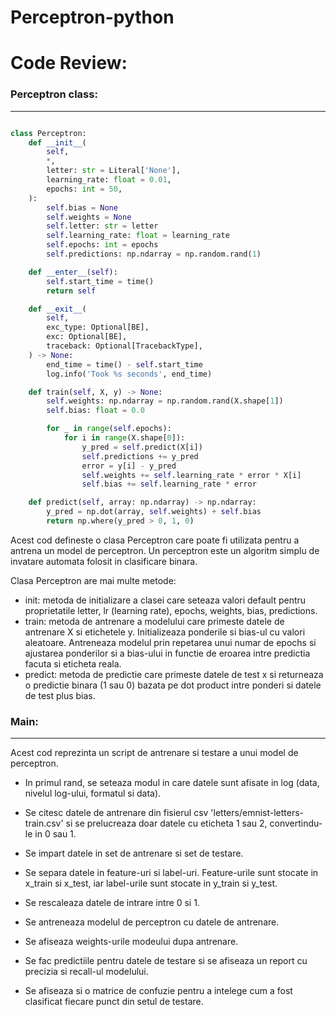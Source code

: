 # Perceptron-python
 
# Code Review:

### Perceptron class:
---------------------
```python

class Perceptron:
    def __init__(
        self,
        *,
        letter: str = Literal['None'],
        learning_rate: float = 0.01,
        epochs: int = 50,
    ):
        self.bias = None
        self.weights = None
        self.letter: str = letter
        self.learning_rate: float = learning_rate
        self.epochs: int = epochs
        self.predictions: np.ndarray = np.random.rand(1)

    def __enter__(self):
        self.start_time = time()
        return self

    def __exit__(
        self,
        exc_type: Optional[BE],
        exc: Optional[BE],
        traceback: Optional[TracebackType],
    ) -> None:
        end_time = time() - self.start_time
        log.info('Took %s seconds', end_time)

    def train(self, X, y) -> None:
        self.weights: np.ndarray = np.random.rand(X.shape[1])
        self.bias: float = 0.0

        for _ in range(self.epochs):
            for i in range(X.shape[0]):
                y_pred = self.predict(X[i])
                self.predictions += y_pred
                error = y[i] - y_pred
                self.weights += self.learning_rate * error * X[i]
                self.bias += self.learning_rate * error

    def predict(self, array: np.ndarray) -> np.ndarray:
        y_pred = np.dot(array, self.weights) + self.bias
        return np.where(y_pred > 0, 1, 0)


```

Acest cod defineste o clasa Perceptron care poate fi utilizata pentru a antrena un model de perceptron. Un perceptron este un algoritm simplu de invatare automata folosit in clasificare binara.

Clasa Perceptron are mai multe metode:

 - init: metoda de initializare a clasei care seteaza valori default pentru proprietatile letter, lr (learning rate), epochs, weights, bias, predictions.
 - train: metoda de antrenare a modelului care primeste datele de antrenare X si etichetele y. Initializeaza ponderile si bias-ul cu valori aleatoare. Antreneaza modelul prin repetarea unui numar de epochs si ajustarea ponderilor si a bias-ului in functie de eroarea intre predictia facuta si eticheta reala.
 - predict: metoda de predictie care primeste datele de test x si returneaza o predictie binara (1 sau 0) bazata pe dot product intre ponderi si datele de test plus bias.

### Main:
---------------------


Acest cod reprezinta un script de antrenare si testare a unui model de perceptron.

 - In primul rand, se seteaza modul in care datele sunt afisate in log (data, nivelul log-ului, formatul si data).

 - Se citesc datele de antrenare din fisierul csv 'letters/emnist-letters-train.csv' si se prelucreaza doar datele cu eticheta 1 sau 2, convertindu-le in 0 sau 1.

 - Se impart datele in set de antrenare si set de testare.

 - Se separa datele in feature-uri si label-uri. Feature-urile sunt stocate in x_train si x_test, iar label-urile sunt stocate in y_train si y_test.

 - Se rescaleaza datele de intrare intre 0 si 1.

 - Se antreneaza modelul de perceptron cu datele de antrenare.

 - Se afiseaza weights-urile modeului dupa antrenare.

 - Se fac predictiile pentru datele de testare si se afiseaza un report cu precizia si recall-ul modelului.

 - Se afiseaza si o matrice de confuzie pentru a intelege cum a fost clasificat fiecare punct din setul de testare.